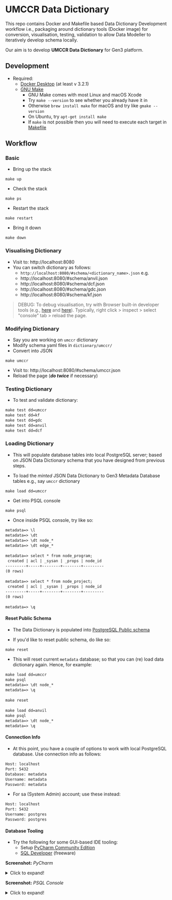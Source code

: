 # UMCCR Data Dictionary

This repo contains Docker and Makefile based Data Dictionary Development workflow i.e., packaging around dictionary tools (Docker image) for conversion, visualisation, testing, validation to allow Data Modeller to iteratively develop schema locally. 

Our aim is to develop **UMCCR Data Dictionary** for Gen3 platform. 

## Development

- Required:
  - [Docker Desktop](https://www.docker.com/products/docker-desktop) (at least v 3.2.1)
  - [GNU Make](https://www.gnu.org/software/make/)
    - GNU Make comes with most Linux and macOS Xcode
    - Try `make --version` to see whether you already have it in   
    - Otherwise `brew install make` for macOS and try like `gmake --version`
    - On Ubuntu, try `apt-get install make`
    - If `make` is not possible then you will need to execute each target in [Makefile](Makefile)

## Workflow

### Basic

- Bring up the stack
```
make up
```

- Check the stack
```
make ps
```

- Restart the stack 
```
make restart
```

- Bring it down 
```
make down
```

### Visualising Dictionary

- Visit to: http://localhost:8080
- You can switch dictionary as follows:
  - `http://localhost:8080/#schema/<dictionary_name>.json` e.g.
  - http://localhost:8080/#schema/anvil.json
  - http://localhost:8080/#schema/dcf.json 
  - http://localhost:8080/#schema/gdc.json 
  - http://localhost:8080/#schema/kf.json

> DEBUG: To debug visualisation, try with Browser built-in developer tools (e.g., [here](https://balsamiq.com/support/faqs/browserconsole/) and [here](https://developer.chrome.com/docs/devtools/console/log/)). Typically, right click > inspect > select "console" tab > reload the page.

### Modifying Dictionary

- Say you are working on `umccr` dictionary
- Modify schema yaml files in `dictionary/umccr/`
- Convert into JSON
```
make umccr
```
- Visit to: http://localhost:8080/#schema/umccr.json
- Reload the page (_**do twice**_ if necessary)


### Testing Dictionary

- To test and validate dictionary:
```
make test dd=umccr
make test dd=kf
make test dd=gdc
make test dd=anvil
make test dd=dcf
```


### Loading Dictionary

- This will populate database tables into local PostgreSQL server; based on JSON Data Dictionary schema that you have designed from previous steps.

- To load the _minted_ JSON Data Dictionary to Gen3 Metadata Database tables e.g., say `umccr` dictionary

```
make load dd=umccr
```

- Get into PSQL console

```
make psql
```

- Once inside PSQL console, try like so:

```
metadata=> \l
metadata=> \dt
metadata=> \dt node_*
metadata=> \dt edge_*

metadata=> select * from node_program;
 created | acl | _sysan | _props | node_id
---------+-----+--------+--------+---------
(0 rows)

metadata=> select * from node_project;
 created | acl | _sysan | _props | node_id
---------+-----+--------+--------+---------
(0 rows)

metadata=> \q
```

#### Reset Public Schema

- The Data Dictionary is populated into [PostgreSQL Public schema](https://www.postgresql.org/docs/9.6/ddl-schemas.html)

- If you'd like to reset public schema, do like so:
```
make reset
```

- This will reset current `metadata` database; so that you can (re) load data dictionary again. Hence, for example:

```
make load dd=umccr
make psql
metadata=> \dt node_*
metadata=> \q

make reset

make load dd=anvil
make psql
metadata=> \dt node_*
metadata=> \q
```

#### Connection Info

- At this point, you have a couple of options to work with local PostgreSQL database. Use connection info as follows:
```
Host: localhost
Port: 5432
Database: metadata
Username: metadata
Password: metadata
```

- For sa (System Admin) account; use these instead:
```
Host: localhost
Port: 5432
Username: postgres
Password: postgres
```

#### Database Tooling

- Try the following for some GUI-based IDE tooling:
  - Setup [PyCharm Community Edition](PYCHARM.md)
  - [SQL Developer](https://www.oracle.com/tools/downloads/sqldev-downloads.html) (freeware)

**Screenshot:** _PyCharm_
<details>
  <summary>Click to expand!</summary>

  ![pycharm_ce_dbnavigator.png](assets/pycharm_ce_dbnavigator.png)
</details>

**Screenshot:** _PSQL Console_
<details>
  <summary>Click to expand!</summary>

  ![psql_console.png](assets/psql_console.png)
</details>
